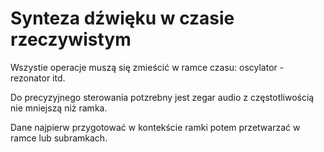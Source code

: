 # Synteza dźwięku w czasie rzeczywistym

Wszystie operacje muszą się zmieścić w ramce czasu: oscylator - rezonator itd.

Do precyzyjnego sterowania potzrebny jest zegar audio z częstotliwością nie mniejszą niż ramka.

Dane najpierw przygotować w kontekście ramki potem przetwarzać w ramce lub subramkach.